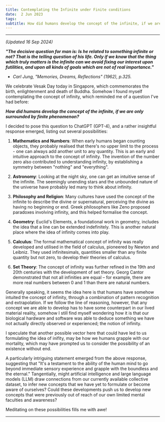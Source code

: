 ```yaml
---
title: Contemplating the Infinite under Finite conditions
date:  2 Jun 2023
tags:
subtitle: How did humans develop the concept of the infinite, if we are only surrounded by finite phenomenon?
---
```


***
*(Updated 16 Sep 2024)*

***"The decisive question for man is: Is he related to something infinite or not? That is the telling question of his life. Only if we know that the thing which truly matters is the infinite can we avoid fixing our interest upon futilities, and upon all kinds of goals which are not of real importance."***
- *Carl Jung, "Memories, Dreams, Reflections" (1962), p.325.* 

We celebrate Vesak Day today in Singapore, which commemorates the birth, enlightenment and death of Buddha. Somehow I found myself contemplating the concept of infinity, which reminded me of a question I've had before:

***How did humans develop the concept of the infinite, if we are only surrounded by finite phenomenon?***

I decided to pose this question to ChatGPT (GPT-4), and a rather insightful response emerged, listing out several possibilities:

1. **Mathematics and Numbers**: When early humans began counting objects, they probably realised that there's no upper limit to the process - one can always add another unit to any quantity. This is an early and intuitive approach to the concept of infinity. The invention of the number zero also contributed to understanding infinity, by establishing a symmetry between "nothing" and "everything".

2. **Astronomy**: Looking at the night sky, one can get an intuitive sense of the infinite. The seemingly unending stars and the unbounded nature of the universe have probably led many to think about infinity.

3. **Philosophy and Religion**: Many cultures have used the concept of the infinite to describe the divine or supernatural, perceiving the divine as having no beginning or end. Greek philosophers like Zeno proposed paradoxes involving infinity, and this helped formalise the concept.

4. **Geometry**: Euclid's Elements, a foundational work in geometry, includes the idea that a line can be extended indefinitely. This is another natural place where the idea of infinity comes into play.

5. **Calculus**: The formal mathematical concept of infinity was really developed and utilised in the field of calculus, pioneered by Newton and Leibniz. They used infinitesimals, quantities smaller than any finite quantity but not zero, to develop their theories of calculus.

6. **Set Theory**: The concept of infinity was further refined in the 19th and 20th centuries with the development of set theory. Georg Cantor demonstrated that not all infinities are equal – for example, there are more real numbers between 0 and 1 than there are natural numbers.

Generally speaking, it seems the idea here is that humans have somehow intuited the concept of infinity, through a combination of pattern recognition and extrapolation. If we follow the line of reasoning, however, that any concept we are able to develop has to have some counterpart in our lived material reality, somehow I still find myself wondering how it is that our biological hardware and software was able to deduce something we have not actually directly observed or experienced; the notion of infinity. 

I speculate that another possible vector here that could have led to us formulating the idea of inifity, may be how we humans grapple with our mortality, which may have prompted us to consider the possibility of an existence without end.

A particularly intriguing statement emerged from the above response, suggesting that "It's a testament to the ability of the human mind to go beyond immediate sensory experience and grapple with the boundless and the eternal." Tangentially, might artificial intelligence and large language models (LLM) draw connections from our currently available collective dataset, to infer new concepts that we have yet to formulate or become aware of ourselves? Could these developments push us to develop new concepts that were previously out of reach of our own limited mental faculties and awareness?

Meditating on these possibilities fills me with awe!

***
